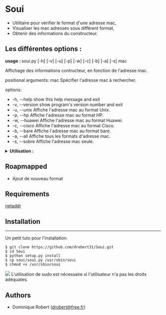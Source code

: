 
# Soui
- Utilitaire pour vérifier le format d'une adresse mac,
- Visualiser les mac adresses sous différent format,
- Obtenir des informations du constructeur.

## Les différentes options :
<strong> usage : </strong> soui.py [-h] [-v] [-u] [-p] [-w] [-c] [-b] [-a] [-s] mac

Affichage des informations contructeur, en fonction de l'adresse mac.

positional arguments:
  mac            Spécifier l'adresse mac à rechercher.

options:
+  -h, --help     show this help message and exit
+  -v, --version  show program's version number and exit
+  -u, --unix     Affiche l'adresse mac au format Unix.
+  -p, --hp       Affiche l'adresse mac au format HP.
+  -w, --huawei   Affiche l'adresse mac au format Huawei.
+  -c, --cisco    Affiche l'adresse mac au format Cisco.
+  -b, --bare     Affiche l'adresse mac au format bare.
+  -a, --all      Affiche tous les formats d'adresse mac.
+  -s, --sobre    Affiche l'adresse mac seule.

<details>
    <summary>
        <strong> Utilisation : </strong>
    </summary>

## Utilisation :
- Liste les différents formats

<strong>soui.py -a 0012ff</strong>

| Format | Mac |
| :------------ |   :---:       |
| Format Unix     : | 00:12:ff:00:00:00 |
| Format Cisco    : | 0012.ff00.0000 |
| Format HP       : | 0012FF-000000 |
| Format Huawei   : | 0012-FF00-0000 |
| Format Bare     : | 0012FF000000 |
| Format Normal   : | 00-12-FF-00-00-00 |

- Affiche un format et les informations du constructeur.

<strong>soui.py -c 0012ff</strong>
```
Format Cisco    : 0012.ff00.0000

Cette @mac appartient à : Lely Industries N.V.

Son adresse postale est :
  Weverskade 110
  Maassluis  Zuid-Holland  3147PA
  NL
```
</details>

## Roapmapped
- Ajout de nouveau format

## Requirements
[netaddr](https://pypi.org/project/netaddr/)

## Installation
***
Un petit tuto pour l'installation.
```
$ git clone https://github.com/drobert31/Soui.git
$ cd Soui
$ python setup.py install
$ cp soui/soui.py /usr/sbin/soui
$ chmod +x /usr/sbin/soui
```
<img src="https://fr.depositphotos.com/51090961/stock-illustration-attention-sign-icon-exclamation-mark.html">
L'utilisation de sudo est nécessaire si l'utilisateur n'a pas les droits adéquates.

## Authors
 * Dominique Robert ([drobert@free.fr](mailto:drobert@free.fr))
